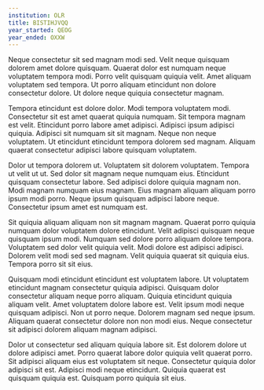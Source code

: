 ```yaml
---
institution: OLR
title: BISTIHJVQQ
year_started: QEOG
year_ended: OXXW
---
```


Neque consectetur sit sed magnam modi sed. Velit neque quisquam dolorem amet dolore quisquam. Quaerat dolor est numquam neque voluptatem tempora modi. Porro velit quisquam quiquia velit. Amet aliquam voluptatem sed tempora. Ut porro aliquam etincidunt non dolore consectetur dolore. Ut dolore neque quiquia consectetur magnam.

Tempora etincidunt est dolore dolor. Modi tempora voluptatem modi. Consectetur sit est amet quaerat quiquia numquam. Sit tempora magnam est velit. Etincidunt porro labore amet adipisci. Adipisci ipsum adipisci quiquia. Adipisci sit numquam sit sit magnam. Neque non neque voluptatem. Ut etincidunt etincidunt tempora dolorem sed magnam. Aliquam quaerat consectetur adipisci labore quisquam voluptatem.

Dolor ut tempora dolorem ut. Voluptatem sit dolorem voluptatem. Tempora ut velit ut ut. Sed dolor sit magnam neque numquam eius. Etincidunt quisquam consectetur labore. Sed adipisci dolore quiquia magnam non. Modi magnam numquam eius magnam. Eius magnam aliquam aliquam porro ipsum modi porro. Neque ipsum quisquam adipisci labore neque. Consectetur ipsum amet est numquam est.

Sit quiquia aliquam aliquam non sit magnam magnam. Quaerat porro quiquia numquam dolor voluptatem dolore etincidunt. Velit adipisci quisquam neque quisquam ipsum modi. Numquam sed dolore porro aliquam dolore tempora. Voluptatem sed dolor velit quiquia velit. Modi dolore est adipisci adipisci. Dolorem velit modi sed sed magnam. Velit quiquia quaerat sit quiquia eius. Tempora porro sit sit eius.

Quisquam modi etincidunt etincidunt est voluptatem labore. Ut voluptatem etincidunt magnam consectetur quiquia adipisci. Quisquam dolor consectetur aliquam neque porro aliquam. Quiquia etincidunt quiquia aliquam velit. Amet voluptatem dolore labore est. Velit ipsum modi neque quisquam adipisci. Non ut porro neque. Dolorem magnam sed neque ipsum. Aliquam quaerat consectetur dolore non non modi eius. Neque consectetur sit adipisci dolorem aliquam magnam adipisci.

Dolor ut consectetur sed aliquam quiquia labore sit. Est dolorem dolore ut dolore adipisci amet. Porro quaerat labore dolor quiquia velit quaerat porro. Sit adipisci aliquam eius est voluptatem sit neque. Consectetur quiquia dolor adipisci sit est. Adipisci modi neque etincidunt. Quiquia quaerat est quisquam quiquia est. Quisquam porro quiquia sit eius.
    